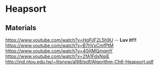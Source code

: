 # Heapsort  
## Materials  
https://www.youtube.com/watch?v=HqPJF2L5h9U -- **Luv it!!!**  
https://www.youtube.com/watch?v=B7hVxCmfPtM  
https://www.youtube.com/watch?v=40iljMQmqmY  
https://www.youtube.com/watch?v=2fA1FdxNqiE  
http://ind.ntou.edu.tw/~litsnow/al98/pdf/Algorithm-Ch6-Heapsort.pdf  
